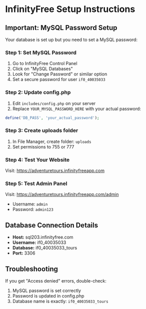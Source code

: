 # InfinityFree Setup Instructions

## Important: MySQL Password Setup

Your database is set up but you need to set a MySQL password:

### Step 1: Set MySQL Password
1. Go to InfinityFree Control Panel
2. Click on "MySQL Databases"
3. Look for "Change Password" or similar option
4. Set a secure password for user `if0_40035033`

### Step 2: Update config.php
1. Edit `includes/config.php` on your server
2. Replace `YOUR_MYSQL_PASSWORD_HERE` with your actual password:
```php
define('DB_PASS', 'your_actual_password');
```

### Step 3: Create uploads folder
1. In File Manager, create folder: `uploads`
2. Set permissions to 755 or 777

### Step 4: Test Your Website
Visit: https://adventuretours.infinityfreeapp.com

### Step 5: Test Admin Panel
Visit: https://adventuretours.infinityfreeapp.com/admin
- Username: `admin`
- Password: `admin123`

## Database Connection Details
- **Host:** sql203.infinityfree.com
- **Username:** if0_40035033
- **Database:** if0_40035033_tours
- **Port:** 3306

## Troubleshooting
If you get "Access denied" errors, double-check:
1. MySQL password is set correctly
2. Password is updated in config.php
3. Database name is exactly: `if0_40035033_tours`